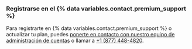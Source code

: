 
### Registrarse en el {% data variables.contact.premium_support %}

Para registrarte en {% data variables.contact.premium_support %} o actualizar tu plan, puedes [ponerte en contacto con nuestro equipo de administración de cuentas](https://enterprise.github.com/contact) o llamar a [+1 (877) 448-4820](tel:+1-877-448-4820).
